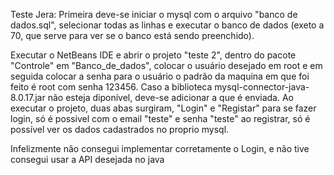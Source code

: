 Teste Jera:
Primeira deve-se iniciar o mysql com o arquivo "banco de dados.sql", selecionar todas as linhas e executar o banco de dados
	(exeto a 70, que serve para ver se o banco está sendo preenchido).

Executar o NetBeans IDE e abrir o projeto "teste 2", dentro do pacote "Controle" em "Banco_de_dados", colocar o usuário desejado em root e em seguida colocar a senha para o usuário
	o padrão da maquina em que foi feito é root com senha 123456.
Caso a biblioteca mysql-connector-java-8.0.17.jar não esteja diponível, deve-se adicionar a que é enviada.
Ao executar o projeto, duas abas surgiram, "Login" e "Registar"
	para se fazer login, só é possivel com o email "teste" e senha "teste"
	ao registrar, só é possível ver os dados cadastrados no proprio mysql.

Infelizmente não consegui implementar corretamente o Login, e não tive consegui usar a API desejada no java
